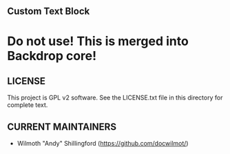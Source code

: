 Custom Text Block
------------
Do not use! This is merged into Backdrop core!
====================

LICENSE
---------------    

This project is GPL v2 software. See the LICENSE.txt file in this directory 
for complete text.

CURRENT MAINTAINERS
---------------    

- Wilmoth "Andy" Shillingford (https://github.com/docwilmot/)
